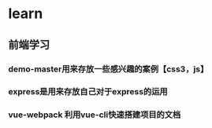 # learn
## 前端学习

### demo-master用来存放一些感兴趣的案例【css3，js】
### express是用来存放自己对于express的运用
### vue-webpack 利用vue-cli快速搭建项目的文档